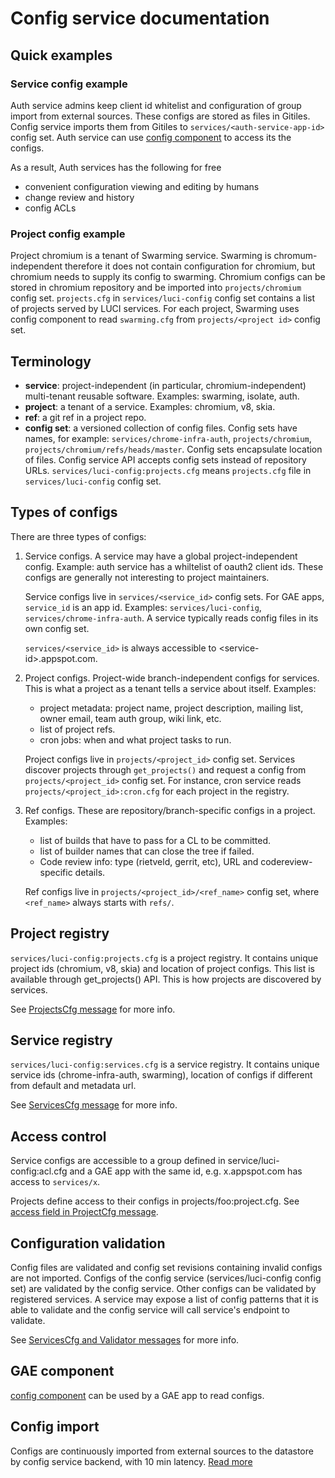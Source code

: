 # Config service documentation

## Quick examples

### Service config example

Auth service admins keep client id whitelist and configuration of group import
from external sources. These configs are stored as files in Gitiles.
Config service imports them from Gitiles to `services/<auth-service-app-id>`
config set. Auth service can use
[config component](../components/components/config) to access its the configs.

As a result, Auth services has the following for free

*   convenient configuration viewing and editing by humans
*   change review and history
*   config ACLs


### Project config example

Project chromium is a tenant of Swarming service. Swarming is
chromum-independent therefore it does not contain configuration for chromium,
but chromium needs to supply its config to swarming. Chromium configs can be
stored in chromium repository and be imported into `projects/chromium` config
set. `projects.cfg` in `services/luci-config` config set contains a list of
projects served by LUCI services. For each project, Swarming uses config
component to read `swarming.cfg` from `projects/<project id>` config set.


## Terminology

*   **service**: project-independent (in particular, chromium-independent)
    multi-tenant reusable software. Examples: swarming, isolate, auth.
*   **project**: a tenant of a service. Examples: chromium, v8, skia.
*   **ref**: a git ref in a project repo.
*   **config set**: a versioned collection of config files. Config sets have
    names, for example: `services/chrome-infra-auth`, `projects/chromium`,
    `projects/chromium/refs/heads/master`. Config sets encapsulate location of
    files. Config service API accepts config sets instead of repository URLs.
    `services/luci-config:projects.cfg` means `projects.cfg` file in
    `services/luci-config` config set.


## Types of configs

There are three types of configs:

1.  Service configs. A service may have a global project-independent config.
    Example: auth service has a whiltelist of oauth2 client ids. These configs
    are generally not interesting to project maintainers.

    Service configs live in `services/<service_id>` config sets. For GAE apps,
    `service_id` is an app id.
    Examples: `services/luci-config`, `services/chrome-infra-auth`.
    A service typically reads config files in its own config set.

    `services/<service_id>` is always accessible to
    &lt;service-id&gt;.appspot.com.

2.  Project configs. Project-wide branch-independent configs for services.
    This is what a project as a tenant tells a service about itself. Examples:

    *   project metadata: project name, project description, mailing list,
        owner email, team auth group, wiki link, etc.
    *   list of project refs.
    *   cron jobs: when and what project tasks to run.

    Project configs live in `projects/<project_id>` config set. Services
    discover projects through `get_projects()` and request a config from
    `projects/<project_id>` config set. For instance, cron service reads
    `projects/<project_id>:cron.cfg` for each project in the registry.

3.  Ref configs. These are repository/branch-specific configs in a project.
    Examples:

    *   list of builds that have to pass for a CL to be committed.
    *   list of builder names that can close the tree if failed.
    *   Code review info: type (rietveld, gerrit, etc), URL and
        codereview-specific details.

    Ref configs live in `projects/<project_id>/<ref_name>` config
    set, where `<ref_name>` always starts with `refs/`.


## Project registry

`services/luci-config:projects.cfg` is a project registry. It contains unique
project ids (chromium, v8, skia) and location of project configs. This list is
available through get_projects() API. This is how projects are discovered by
services.

See [ProjectsCfg message](proto/service_config.proto) for more info.


## Service registry

`services/luci-config:services.cfg` is a service registry. It contains unique
service ids (chrome-infra-auth, swarming), location of configs if different from
default and metadata url.

See [ServicesCfg message](proto/service_config.proto) for more info.


## Access control

Service configs are accessible to a group defined in service/luci-config:acl.cfg
and a GAE app with the same id, e.g. x.appspot.com has access to `services/x`.

Projects define access to their configs in projects/foo:project.cfg. See
[access field in ProjectCfg message](proto/project_config.proto).


## Configuration validation

Config files are validated and config set revisions containing invalid configs
are not imported. Configs of the config service (services/luci-config config
set) are validated by the config service. Other configs can be validated by
registered services. A service may expose a list of config patterns that it is
able to validate and the config service will call service's endpoint to
validate.

See [ServicesCfg and Validator messages](proto/service_config.proto) for more
info.


## GAE component

[config component](../components/components/config) can be used by a GAE app to
read configs.


## Config import

Configs are continuously imported from external sources to the datastore by
config service backend, with 10 min latency.
[Read more](Config-Import.md)
